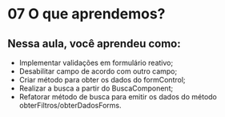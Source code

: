 # 07 O que aprendemos?

## Nessa aula, você aprendeu como:

- Implementar validações em formulário reativo;
- Desabilitar campo de acordo com outro campo;
- Criar método para obter os dados do formControl;
- Realizar a busca a partir do BuscaComponent;
- Refatorar método de busca para emitir os dados do método obterFiltros/obterDadosForms.
